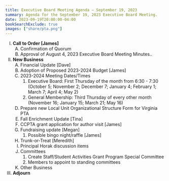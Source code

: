 ```yaml
---
title: Executive Board Meeting Agenda — September 19, 2023
summary: Agenda for the September 19, 2023 Executive Board Meeting.
date: 2023-09-19T20:00:00-04:00
bookSearchExclude: true
images: ["share/pta.png"]
---
```


<style type="text/css">
    ol { list-style-type: upper-roman; }
    ol ol { list-style-type: upper-alpha; }
    ol ol ol { list-style-type: decimal; }
    ol ol ol ol { list-style-type: lower-alpha; }
    ul { list-style-type: disc; }
</style>

1. **Call to Order [James]**
    1. Confirmation of Quorum 
    1. Approval of August 4, 2023 Executive Board Meeting Minutes..
1. **New Business**
    1. Financial Update [Dave]
    1. Adoption of Proposed 2023-2024 Budget [James]
    1. 2023-2024 Meeting Dates/Times
        1. Executive Board: First Thursday of the month from 6:30 - 7:30 (October 5; November 2; December 7; January 4; February 1; March 7; April 4; May 2)
        1. General Membership: Third Thursday of every other month (November 16; January 15; March 21; May 16)
    1. Prepare new Local Unit Organizational Structure Form for Virginia PTA
    1. Fall Enrichment Update [Tina]
    1. CCPTA grant application for author visit [James]
    1. Fundraising update [Megan]
        1. Possible bingo night/raffle [James]
    1. Trunk-or-Treat [Meredith]
    1. Principal Horak discussion items
    1. Committees
        1. Create Staff/Student Activities Grant Program Special Committee
        1. Members to appoint to standing committees
    1. Other Business
1. **Adjourn**